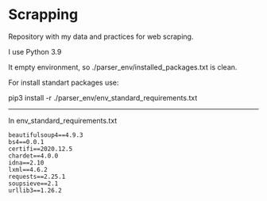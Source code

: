 # Scrapping
Repository with my data and practices for web scraping.

I use Python 3.9

It empty environment, so ./parser_env/installed_packages.txt is clean.

For install standart packages use:


pip3 install -r ./parser_env/env_standard_requirements.txt


---
In env_standard_requirements.txt

    beautifulsoup4==4.9.3
    bs4==0.0.1
    certifi==2020.12.5
    chardet==4.0.0
    idna==2.10
    lxml==4.6.2
    requests==2.25.1
    soupsieve==2.1
    urllib3==1.26.2
